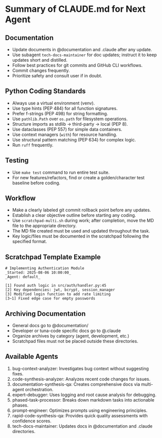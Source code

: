 # Summary of CLAUDE.md for Next Agent

## Documentation
- Update documents in @documentation and .claude after any update.
- Use subagent `tech-docs-maintainer` for doc updates; instruct it to keep updates short and distilled.
- Follow best practices for git commits and GitHub CLI workflows.
- Commit changes frequently.
- Prioritize safety and consult user if in doubt.

## Python Coding Standards
- Always use a virtual environment (venv).
- Use type hints (PEP 484) for all function signatures.
- Prefer f-strings (PEP 498) for string formatting.
- Use `pathlib.Path` over `os.path` for filesystem operations.
- Structure imports as stdlib → third-party → local (PEP 8).
- Use dataclasses (PEP 557) for simple data containers.
- Use context managers (`with`) for resource handling.
- Use structural pattern matching (PEP 634) for complex logic.
- Run `ruff` frequently.

## Testing
- Use `make test` command to run entire test suite.
- For new features/refactors, find or create a golden/character test baseline before coding.

## Workflow
- Make a clearly labeled git commit rollback point before any updates.
- Establish a clear objective outline before starting any coding.
- Use `scratchpad-multi.sh` during work; after completion, move the MD file to the appropriate directory.
- The MD file created must be used and updated throughout the task.
- Key logic/files must be documented in the scratchpad following the specified format.

## Scratchpad Template Example
```
# Implementing Authentication Module
_Started: 2025-08-06 10:00:00_
_Agent: default_

[1] Found auth logic in src/auth/handler.py:45
[2] Key dependencies: jwt, bcrypt, session_manager
[3] Modified login function to add rate limiting
[3~1] Fixed edge case for empty passwords
```

## Archiving Documentation
- General docs go to @documentation/
- Developer or tuna-code specific docs go to @.claude
- Organize archives by category (agent, development, etc.)
- Scratchpad files must not be placed outside these directories.

## Available Agents
1. bug-context-analyzer: Investigates bug context without suggesting fixes.
2. code-synthesis-analyzer: Analyzes recent code changes for issues.
3. documentation-synthesis-qa: Creates comprehensive docs via multi-agent orchestration.
4. expert-debugger: Uses logging and root cause analysis for debugging.
5. phased-task-processor: Breaks down markdown tasks into actionable phases.
6. prompt-engineer: Optimizes prompts using engineering principles.
7. rapid-code-synthesis-qa: Provides quick quality assessments with confidence scores.
8. tech-docs-maintainer: Updates docs in @documentation and .claude directories.
